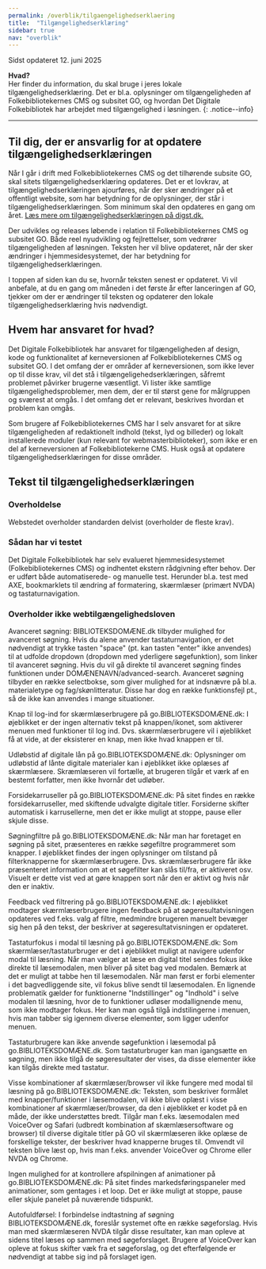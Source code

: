 ```yaml
---
permalink: /overblik/tilgaengelighedserklaering
title:  "Tilgængelighedserklæring"
sidebar: true
nav: "overblik"
---
```

Sidst opdateret 12. juni 2025

**Hvad?**\
Her finder du information, du skal bruge i jeres lokale tilgængelighedserklæring. Det er bl.a. oplysninger om  tilgængeligheden af Folkebibliotekernes CMS og subsitet GO, og hvordan Det Digitale Folkebibliotek har arbejdet med tilgængelighed i løsningen.
{: .notice--info}
***
 
## Til dig, der er ansvarlig for at opdatere tilgængelighedserklæringen

Når I går i drift med Folkebibliotekernes CMS og det tilhørende subsite GO, skal sitets tilgængelighedserklæring opdateres. Det er et lovkrav, at tilgængelighedserklæringen ajourføres, når der sker ændringer på et offentligt website, som har betydning for de oplysninger, der står i tilgængelighedserklæringen. Som minimum skal den opdateres en gang om året.  [Læs mere om tilgængelighedserklæringen på digst.dk.](https://digst.dk/digital-inklusion/webtilgaengelighed/om-tilgaengelighedserklaeringen/)

Der udvikles og releases løbende i relation til Folkebibliotekernes CMS og subsitet GO. Både reel nyudvikling og fejlrettelser, som vedrører tilgængeligheden af løsningen. Teksten her vil blive opdateret, når der sker ændringer i hjemmesidesystemet, der har betydning for tilgængelighedserklæringen. 

I toppen af siden kan du se, hvornår teksten senest er opdateret. Vi vil anbefale, at du en gang om måneden i det første år efter lanceringen af GO, tjekker om der er ændringer til teksten og opdaterer den lokale tilgængelighedserklæring hvis nødvendigt. 

## Hvem har ansvaret for hvad? 

Det Digitale Folkebibliotek har ansvaret for tilgængeligheden af design, kode og funktionalitet af kerneversionen af Folkebibliotekernes CMS og subsitet GO. I det omfang der er områder af kerneversionen, som ikke lever op til disse krav, vil det stå i tilgængeligehedserklæringen, såfremt problemet påvirker brugerne væsentligt. Vi lister ikke samtlige tilgængelighedsproblemer, men dem, der er til størst gene for målgruppen og sværest at omgås. I det omfang det er relevant, beskrives hvordan et problem kan omgås.  

Som brugere af Folkebibliotekernes CMS har I selv ansvaret for at sikre tilgængeligheden af redaktionelt indhold (tekst, lyd og billeder) og lokalt installerede moduler (kun relevant for webmasterbiblioteker), som ikke er en del af kerneversionen af Folkebibliotekerne CMS. Husk også at opdatere tilgængelighedserklæringen for disse områder.

## Tekst til tilgængelighedserklæringen

### Overholdelse
Webstedet overholder standarden delvist (overholder de fleste krav). 

### Sådan har vi testet
Det Digitale Folkebibliotek har selv evalueret hjemmesidesystemet (Folkebibliotekernes CMS) og indhentet ekstern rådgivning efter behov. Der er udført både automatiserede- og manuelle test. Herunder bl.a. test med AXE, bookmarklets til ændring af formatering, skærmlæser (primært NVDA) og tastaturnavigation. 

### Overholder ikke webtilgængelighedsloven

Avanceret søgning: BIBLIOTEKSDOMÆNE.dk tilbyder mulighed for avanceret søgning. Hvis du alene anvender tastaturnavigation, er det nødvendigt at trykke tasten "space" (pt. kan tasten "enter" ikke anvendes) til at udfolde dropdown (dropdown med yderligere søgefunktion), som linker til avanceret søgning. Hvis du vil gå direkte til avanceret søgning findes funktionen under DOMÆNENAVN/advanced-search. Avanceret søgning tilbyder en række selectbokse, som giver mulighed for at indsnævre på bl.a. materialetype og fag/skønlitteratur. Disse har dog en række funktionsfejl pt., så de ikke kan anvendes i mange situationer.  

Knap til log-ind for skærmlæserbrugere på go.BIBLIOTEKSDOMÆNE.dk: I øjeblikket er der ingen alternativ tekst på knappen/ikonet, som aktiverer menuen med funktioner til log ind. Dvs. skærmlæserbrugere vil i øjeblikket få at vide, at der eksisterer en knap, men ikke hvad knappen er til. 

Udløbstid af digitale lån på go.BIBLIOTEKSDOMÆNE.dk: Oplysninger om udløbstid af lånte digitale materialer kan i øjeblikket ikke oplæses af skærmlæsere. Skræmlæseren vil fortælle, at brugeren tilgår et værk af en bestemt forfatter, men ikke hvornår det udløber. 

Forsidekarruseller på go.BIBLIOTEKSDOMÆNE.dk: På sitet findes en række forsidekarruseller, med skiftende udvalgte digitale titler. Forsiderne skifter automatisk i karrusellerne, men det er ikke muligt at stoppe, pause eller skjule disse. 

Søgningfiltre på go.BIBLIOTEKSDOMÆNE.dk: Når man har foretaget en søgning på sitet, præsenteres en række søgefiltre programmeret som knapper. I øjeblikket findes der ingen oplysninger om tilstand på filterknapperne for skærmlæserbrugere. Dvs. skræmlæserbrugere får ikke præsenteret information om at et søgefilter kan slås til/fra, er aktiveret osv. Visuelt er dette vist ved at gøre knappen sort når den er aktivt og hvis når den er inaktiv. 

Feedback ved filtrering på go.BIBLIOTEKSDOMÆNE.dk: I øjeblikket modtager skærmlæserbrugere ingen feedback på at søgeresultatvisningen opdateres ved f.eks. valg af filtre, medmindre brugeren manuelt bevæger sig hen på den tekst, der beskriver at søgeresultatvisningen er opdateret.  

Tastaturfokus i modal til læsning på go.BIBLIOTEKSDOMÆNE.dk: Som skærmlæser/tastaturbruger er det i øjeblikket muligt at navigere udenfor modal til læsning. Når man vælger at læse en digital titel sendes fokus ikke direkte til læsemodalen, men bliver på sitet bag ved modalen. Bemærk at det er muligt at tabbe hen til læsemodalen. Når man først er forbi elementer i det bagvedliggende site, vil fokus blive sendt til læsemodalen. En lignende problematik gælder for funktionerne "Indstillinger" og "Indhold" i selve modalen til læsning, hvor de to funktioner udløser modallignende menu, som ikke modtager fokus. Her kan man også tilgå indstilingerne i menuen, hvis man tabber sig igennem diverse elementer, som ligger udenfor menuen. 

Tastaturbrugere kan ikke anvende søgefunktion i læsemodal på go.BIBLIOTEKSDOMÆNE.dk. Som tastaturbruger kan man igangsætte en søgning, men ikke tilgå de søgeresultater der vises, da disse elementer ikke kan tilgås direkte med tastatur. 

Visse kombinationer af skærmlæser/browser vil ikke fungere med modal til læsning på go.BIBLIOTEKSDOMÆNE.dk: Teksten, som beskriver formålet med knapper/funktioner i læsemodalen, vil ikke blive oplæst i visse kombinationer af skærmlæser/browser, da den i øjeblikket er kodet på en måde, der ikke understøttes bredt. Tilgår man f.eks. læsemodalen med VoiceOver og Safari (udbredt kombination af skæmlæsersoftware og browser) til diverse digitale titler på GO vil skærmlæseren ikke oplæse de forskellige tekster, der beskriver hvad knapperne bruges til. Omvendt vil teksten blive læst op, hvis man f.eks. anvender VoiceOver og Chrome eller NVDA og Chrome. 

Ingen mulighed for at kontrollere afspilningen af animationer på go.BIBLIOTEKSDOMÆNE.dk: På sitet findes markedsføringspaneler med animationer, som gentages i et loop. Det er ikke muligt at stoppe, pause eller skjule panelet på nuværende tidspunkt. 

Autofuldførsel: I forbindelse indtastning af søgning BIBLIOTEKSDOMÆNE.dk, foreslår systemet ofte en række søgeforslag. Hvis man med skærmlæseren NVDA tilgår disse resultater, kan man opleve at sidens titel læses op sammen med søgeforslaget. Brugere af VoiceOver kan opleve at fokus skifter væk fra et søgeforslag, og det efterfølgende er nødvendigt at tabbe sig ind på forslaget igen. 
  




 



